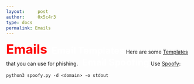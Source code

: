 ```yaml
---
layout:     post
author:     0x5c4r3
type: docs
permalink: Emails
---
```



<span style="font-size: 35px; color:red"><b>Emails</b></span>
&nbsp;
<span style="font-size: 25px; color:white"><b>Email Templates</b></span>
Here are some [Templates](https://github.com/ZeroPointSecurity/PhishingTemplates/tree/master/Office365) that you can use for phishing.
&nbsp;
<span style="font-size: 25px; color:white"><b>Email Spoofing</b></span>
Use [Spoofy](https://github.com/MattKeeley/Spoofy):
```shell
python3 spoofy.py -d <domain> -o stdout
```
